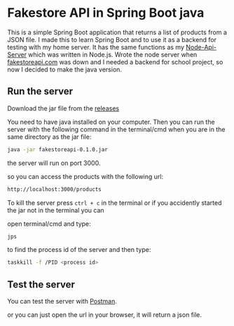 # Fakestore API in Spring Boot java

This is a simple Spring Boot application that returns a list of products from a JSON file. 
I made this to learn Spring Boot and to use it as a backend for testing with my home server. 
It has the same functions as my [Node-Api-Server](https://github.com/knottem/Node-Api-Server) which was written in Node.js.
Wrote the node server when [fakestoreapi.com](https://fakestoreapi.com) was down and I needed a backend for school project, so now I decided to make the java version.

## Run the server

Download the jar file from the [releases](https://github.com/knottem/fakestoreapi/releases)

You need to have java installed on your computer. 
Then you can run the server with the following command in the terminal/cmd when you are in the same directory as the jar file:

```bash
java -jar fakestoreapi-0.1.0.jar
```
the server will run on port 3000.

so you can access the products with the following url:

```bash
http://localhost:3000/products
```

To kill the server press `ctrl + c` in the terminal or if you accidently started the jar not in the terminal you can

open terminal/cmd and type:

```bash
jps
```
to find the process id of the server and then type:

```bash
taskkill -f /PID <process id>
```

## Test the server

You can test the server with [Postman](https://www.postman.com/).

or you can just open the url in your browser, it will return a json file.

